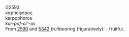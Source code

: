 G2593  
καρποφόρος  
karpophoros  
*kar-pof-or‘-os*  
From [2590](g2590) and [5342](g5342) *fruitbearing* (figuratively): -
fruitful.  
